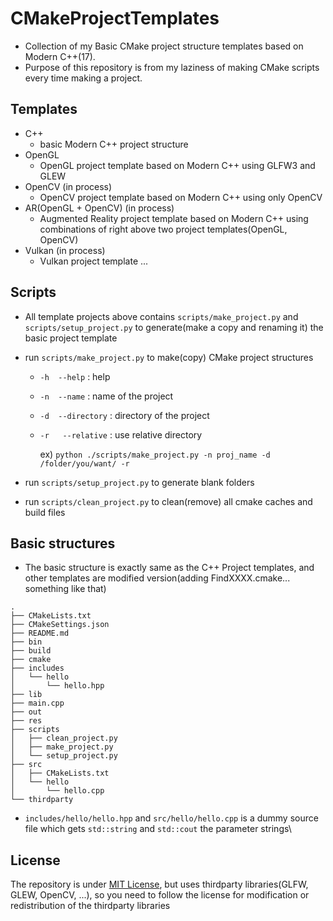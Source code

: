# CMakeProjectTemplates
* Collection of my Basic CMake project structure templates based on Modern C++(17).
* Purpose of this repository is from my laziness of making CMake scripts every time making a project.

## Templates
* C++
  * basic Modern C++ project structure
* OpenGL
  * OpenGL project template based on Modern C++ using GLFW3 and GLEW
* OpenCV (in process)
  * OpenCV project template based on Modern C++ using only OpenCV
* AR(OpenGL + OpenCV) (in process)
  * Augmented Reality project template based on Modern C++ using combinations of right above two project templates(OpenGL, OpenCV)
* Vulkan (in process)
  * Vulkan project template ...

## Scripts
* All template projects above contains ```scripts/make_project.py``` and ```scripts/setup_project.py``` to generate(make a copy and renaming it) the basic project template
* run ``` scripts/make_project.py ``` to make(copy) CMake project structures
  * ```-h  --help```        : help
  * ```-n  --name```        : name of the project
  * ```-d  --directory```   : directory of the project
  * ```-r   --relative```   : use relative directory

    ex) ```python ./scripts/make_project.py -n proj_name -d /folder/you/want/ -r```

* run  ``` scripts/setup_project.py ``` to generate blank folders
* run  ``` scripts/clean_project.py ``` to clean(remove) all cmake caches and build files

## Basic structures
* The basic structure is exactly same as the C++ Project templates, and other templates are modified version(adding FindXXXX.cmake... something like that)
```
.
├── CMakeLists.txt
├── CMakeSettings.json
├── README.md
├── bin
├── build
├── cmake
├── includes
│   └── hello
│       └── hello.hpp
├── lib
├── main.cpp
├── out
├── res
├── scripts
│   ├── clean_project.py
│   ├── make_project.py
│   └── setup_project.py
├── src
│   ├── CMakeLists.txt
│   └── hello
│       └── hello.cpp
└── thirdparty
```
* ```includes/hello/hello.hpp``` and ```src/hello/hello.cpp``` is a dummy source file which gets ```std::string``` and ```std::cout``` the parameter strings\

## License
The repository is under [MIT License](https://opensource.org/licenses/MIT), but uses thirdparty libraries(GLFW, GLEW, OpenCV, ...), so you need to follow the license for modification or redistribution of the thirdparty libraries
